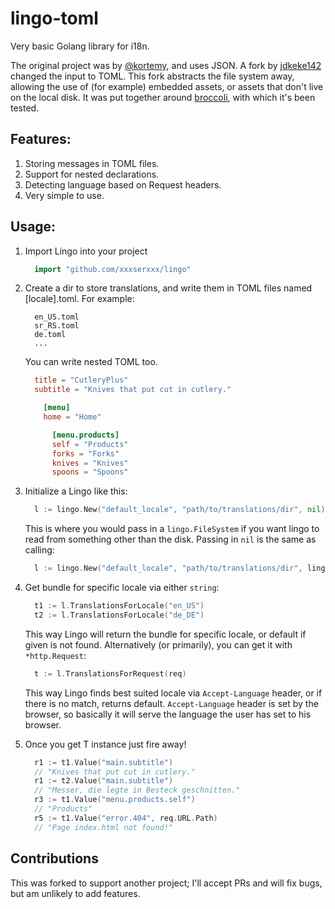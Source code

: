 lingo-toml
==========

Very basic Golang library for i18n.

The original project was by [@kortemy](https://github.com/kortemy/lingo), and uses JSON. A fork by [jdkeke142](https://github.com/jdkeke142/lingo-toml) changed the input to TOML. This fork abstracts the file system away, allowing the use of (for example) embedded assets, or assets that don't live on the local disk. It was put together around [broccoli](https://github.com/aletheia-icu/broccoli), with which it's been tested.

Features:
---------
1. Storing messages in TOML files.
2. Support for nested declarations.
3. Detecting language based on Request headers.
4. Very simple to use.

Usage:
------
  1. Import Lingo into your project

      ```go
        import "github.com/xxxserxxx/lingo"
      ```
  1. Create a dir to store translations, and write them in TOML files named [locale].toml. For example:

      ```    
        en_US.toml
        sr_RS.toml
        de.toml
        ...
      ```
      You can write nested TOML too.
      ```toml
        title = "CutleryPlus"
        subtitle = "Knives that put cut in cutlery."

          [menu]
          home = "Home"

            [menu.products]
            self = "Products"
            forks = "Forks"
            knives = "Knives"
            spoons = "Spoons"
      ```
  2. Initialize a Lingo like this:

      ```go
        l := lingo.New("default_locale", "path/to/translations/dir", nil)
      ```

      This is where you would pass in a `lingo.FileSystem` if you want lingo to read from something other than the disk. Passing in `nil` is the same as calling:

      ```go
        l := lingo.New("default_locale", "path/to/translations/dir", lingo.OSFS())
      ```

  3. Get bundle for specific locale via either `string`:

      ```go
        t1 := l.TranslationsForLocale("en_US")
        t2 := l.TranslationsForLocale("de_DE")
      ```
      This way Lingo will return the bundle for specific locale, or default if given is not found.
      Alternatively (or primarily), you can get it with `*http.Request`:

      ```go
        t := l.TranslationsForRequest(req)
      ```
      This way Lingo finds best suited locale via `Accept-Language` header, or if there is no match, returns default.
      `Accept-Language` header is set by the browser, so basically it will serve the language the user has set to his browser.
  4. Once you get T instance just fire away!

      ```go
        r1 := t1.Value("main.subtitle")
        // "Knives that put cut in cutlery."
        r1 := t2.Value("main.subtitle")
        // "Messer, die legte in Besteck geschnitten."
        r3 := t1.Value("menu.products.self")
        // "Products"
        r5 := t1.Value("error.404", req.URL.Path)
        // "Page index.html not found!"
      ```

Contributions
-------------
This was forked to support another project; I'll accept PRs and will fix bugs, but am unlikely to add features.
